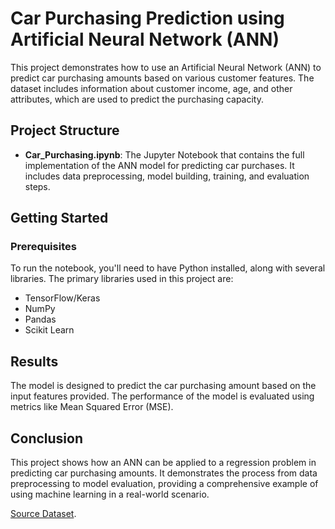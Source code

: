 # Car Purchasing Prediction using Artificial Neural Network (ANN)

This project demonstrates how to use an Artificial Neural Network (ANN) to predict car purchasing amounts based on various customer features. The dataset includes information about customer income, age, and other attributes, which are used to predict the purchasing capacity.

## Project Structure

- **Car_Purchasing.ipynb**: The Jupyter Notebook that contains the full implementation of the ANN model for predicting car purchases. It includes data preprocessing, model building, training, and evaluation steps.

## Getting Started

### Prerequisites

To run the notebook, you'll need to have Python installed, along with several libraries. The primary libraries used in this project are:

- TensorFlow/Keras
- NumPy
- Pandas
- Scikit Learn

## Results
The model is designed to predict the car purchasing amount based on the input features provided. The performance of the model is evaluated using metrics like Mean Squared Error (MSE).

## Conclusion
This project shows how an ANN can be applied to a regression problem in predicting car purchasing amounts. It demonstrates the process from data preprocessing to model evaluation, providing a comprehensive example of using machine learning in a real-world scenario.

[Source Dataset](https://www.kaggle.com/datasets/yashpaloswal/ann-car-sales-price-prediction).

